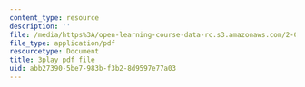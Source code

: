 ```yaml
---
content_type: resource
description: ''
file: /media/https%3A/open-learning-course-data-rc.s3.amazonaws.com/2-003sc-engineering-dynamics-fall-2011/abb273905be7983bf3b28d9597e77a03_OxcCPTc_bXw.pdf
file_type: application/pdf
resourcetype: Document
title: 3play pdf file
uid: abb27390-5be7-983b-f3b2-8d9597e77a03
---
```

